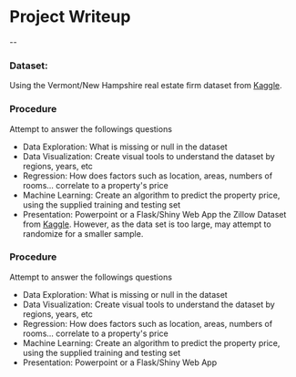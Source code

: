 # Project Writeup
--

### Dataset:

Using the Vermont/New Hampshire real estate firm dataset from [Kaggle](https://www.kaggle.com/samdeeplearning/vt-nh-real-estate).

### Procedure
Attempt to answer the followings questions
* Data Exploration: What is missing or null in the dataset
* Data Visualization: Create visual tools to understand the dataset by regions, years, etc
* Regression: How does factors such as location, areas, numbers of rooms... correlate to a property's price
* Machine Learning: Create an algorithm to predict the property price, using the supplied training and testing set
* Presentation: Powerpoint or a Flask/Shiny Web App the Zillow Dataset from [Kaggle](https://www.kaggle.com/c/zillow-prize-1). However, as the data set is too large, may attempt to randomize for a smaller sample. 


### Procedure
Attempt to answer the followings questions
* Data Exploration: What is missing or null in the dataset
* Data Visualization: Create visual tools to understand the dataset by regions, years, etc
* Regression: How does factors such as location, areas, numbers of rooms... correlate to a property's price
* Machine Learning: Create an algorithm to predict the property price, using the supplied training and testing set
* Presentation: Powerpoint or a Flask/Shiny Web App

